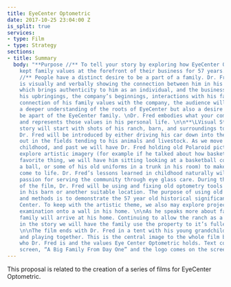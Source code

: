 ```yaml
---
title: EyeCenter Optometric
date: 2017-10-25 23:04:00 Z
is_split: true
services:
- type: Film
- type: Strategy
sections:
- title: Summary
  body: "**Purpose //** To tell your story by exploring how EyeCenter Optometric has
    kept family values at the forefront of their business for 57 years.\n \L\n**Synopsis
    //** People have a distinct desire to be a part of a family. Dr. Fred’s story
    is visually and verbally showing the connection between him in his own family,
    which brings authenticity to him as an individual, and the business. Through exploring
    his upbringings, the company’s beginnings, interactions with his family, and the
    connection of his family values with the company, the audience will not only gain
    a deeper understanding of the roots of EyeCenter but also a desire for themselves
    be apart of the EyeCenter family. \nDr. Fred embodies what your company is today
    and represents those values in his personal life. \n\n**\LVisual Story //** The
    story will start with shots of his ranch, barn, and surroundings to set the stage.
    Dr. Fred will be introduced by either driving his car down into the driveway or
    out in the fields tending to his animals and livestock. As we move into his upbringing,
    childhood, and past we will have Dr. Fred holding old Polaroid pictures and or
    explore artistic imagery (for example if he talked about how basketball was his
    favorite thing, we will have him sitting looking at a basketball court, holding
    a ball, or some of his old uniforms in a trunk in his room) to make the story
    come to life. Dr. Fred’s lessons learned in childhood naturally will ignite his
    passion for serving the community through eye glass care. During this section
    of the film, Dr. Fred will be using and fixing old optometry tools and glasses
    in his barn or another suitable location. The purpose of using old eye glass tools
    and methods is to demonstrate the 57 year old historical significance of the Eye
    Center. To keep with the artistic theme, we also may explore projecting an eye
    examination onto a wall in his home. \n\nAs he speaks more about family, his current
    family will arrive at his home. Continuing to allow the ranch as a central character
    in the story we will have the family use the property to it’s fullest potential.
    \n\nThe film ends with Dr. Fred in a tent with his young grandchildren laughing
    and playing together. This is the central image to the whole film because it embodies
    who Dr. Fred is and the values Eye Center Optometric holds. Text comes on the
    screen, “A Big Family From Day One” and the logo comes on the screen."
---
```


This proposal is related to the creation of a series of films for EyeCenter Optometric.
